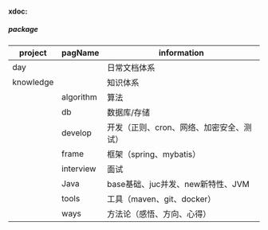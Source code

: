 #### xdoc: 
##### package
project | pagName | information
-------|-------| -----|
day| |日常文档体系
knowledge |  |知识体系| 
 |  | algorithm| 算法
 |  | db| 数据库/存储
 |  | develop | 开发（正则、cron、网络、加密安全、测试）
 |  | frame | 框架（spring、mybatis）
 |  | interview| 面试
 |  | Java| base基础、juc并发、new新特性、JVM
 |  | tools| 工具（maven、git、docker）
 |  | ways | 方法论（感悟、方向、心得）
 

